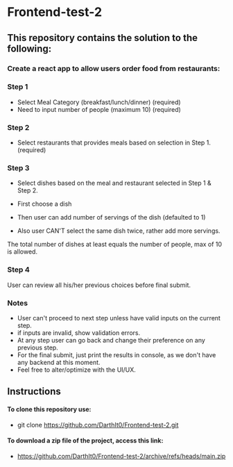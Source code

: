 # Frontend-test-2

## This repository contains the solution to the following:
  
### Create a react app to allow users order food from restaurants:

### Step 1

* Select Meal Category (breakfast/lunch/dinner) (required)
* Need to input number of people (maximum 10) (required)

### Step 2

* Select restaurants that provides meals based on selection in Step 1. (required)

### Step 3

* Select dishes based on the meal and restaurant selected in Step 1 & Step 2.

* First choose a dish
* Then user can add number of servings of the dish (defaulted to 1)
* Also user CAN'T select the same dish twice, rather add more servings.

The total number of dishes at least equals the number of people, max of 10 is allowed.

### Step 4

User can review all his/her previous choices before final submit.

### Notes

* User can't proceed to next step unless have valid inputs on the current step.
* if inputs are invalid, show validation errors.
* At any step user can go back and change their preference on any previous step.
* For the final submit, just print the results in console, as we don't have any backend at this moment.
* Feel free to alter/optimize with the UI/UX.

## Instructions


#### To clone this repository use:
  
  - git clone https://github.com/DarthIt0/Frontend-test-2.git


#### To download a zip file of the project, access this link:
  
  - https://github.com/DarthIt0/Frontend-test-2/archive/refs/heads/main.zip
